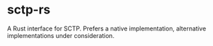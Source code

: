 # sctp-rs
A Rust interface for SCTP. Prefers a native implementation, alternative implementations under consideration.
